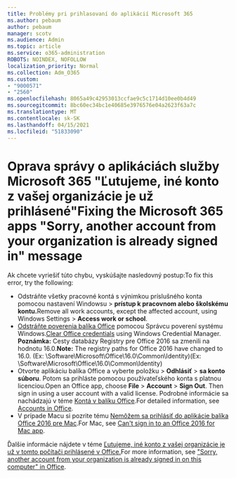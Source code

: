 ```yaml
---
title: Problémy pri prihlasovaní do aplikácií Microsoft 365
ms.author: pebaum
author: pebaum
manager: scotv
ms.audience: Admin
ms.topic: article
ms.service: o365-administration
ROBOTS: NOINDEX, NOFOLLOW
localization_priority: Normal
ms.collection: Adm_O365
ms.custom:
- "9000571"
- "2560"
ms.openlocfilehash: 8065a49c42953013ccfae9c5c1714d10ee0b4d49
ms.sourcegitcommit: 8bc60ec34bc1e40685e3976576e04a2623f63a7c
ms.translationtype: MT
ms.contentlocale: sk-SK
ms.lasthandoff: 04/15/2021
ms.locfileid: "51833090"
---
```

# <a name="fixing-the-microsoft-365-apps-sorry-another-account-from-your-organization-is-already-signed-in-message"></a><span data-ttu-id="c7944-102">Oprava správy o aplikáciách služby Microsoft 365 "Ľutujeme, iné konto z vašej organizácie je už prihlásené"</span><span class="sxs-lookup"><span data-stu-id="c7944-102">Fixing the Microsoft 365 apps "Sorry, another account from your organization is already signed in" message</span></span>

<span data-ttu-id="c7944-103">Ak chcete vyriešiť túto chybu, vyskúšajte nasledovný postup:</span><span class="sxs-lookup"><span data-stu-id="c7944-103">To fix this error, try the following:</span></span>

- <span data-ttu-id="c7944-104">Odstráňte všetky pracovné kontá s výnimkou príslušného konta pomocou nastavení Windowsu > **prístup k pracovnom alebo školskému kontu.**</span><span class="sxs-lookup"><span data-stu-id="c7944-104">Remove all work accounts, except the affected account, using Windows Settings > **Access work or school**.</span></span>
- <span data-ttu-id="c7944-105">[Odstráňte poverenia balíka Office](https://docs.microsoft.com/office/troubleshoot/error-messages/another-account-already-signed-in#step-3-clear-cached-credentials-on-the-computer) pomocou Správcu poverení systému Windows.</span><span class="sxs-lookup"><span data-stu-id="c7944-105">[Clear Office credentials](https://docs.microsoft.com/office/troubleshoot/error-messages/another-account-already-signed-in#step-3-clear-cached-credentials-on-the-computer) using Windows Credential Manager.</span></span><br/>
    <span data-ttu-id="c7944-106">**Poznámka:** Cesty databázy Registry pre Office 2016 sa zmenili na hodnotu 16.0.</span><span class="sxs-lookup"><span data-stu-id="c7944-106">**Note:** The registry paths for Office 2016 have changed to 16.0.</span></span> <span data-ttu-id="c7944-107">(Ex: \Software\Microsoft\Office\16.0\Common\Identity\)</span><span class="sxs-lookup"><span data-stu-id="c7944-107">(Ex: \Software\Microsoft\Office\16.0\Common\Identity\)</span></span>
- <span data-ttu-id="c7944-108">Otvorte aplikáciu balíka Office a vyberte položku  >  **Odhlásiť**  >  **sa konto súboru**. Potom sa prihláste pomocou používateľského konta s platnou licenciou.</span><span class="sxs-lookup"><span data-stu-id="c7944-108">Open an Office app, choose **File** > **Account** > **Sign Out**. Then sign in using a user account with a valid license.</span></span> <span data-ttu-id="c7944-109">Podrobné informácie sa nachádzajú v téme [Kontá v balíku Office](https://support.office.com/article/accounts-in-office-628ea040-f265-49de-b986-be09c3ebf8a9).</span><span class="sxs-lookup"><span data-stu-id="c7944-109">For detailed information, see [Accounts in Office](https://support.office.com/article/accounts-in-office-628ea040-f265-49de-b986-be09c3ebf8a9).</span></span>
- <span data-ttu-id="c7944-110">V prípade Macu si pozrite tému [Nemôžem sa prihlásiť do aplikácie balíka Office 2016 pre Mac](https://docs.microsoft.com/office365/troubleshoot/authentication/sign-in-to-office-2016-for-mac-fail).</span><span class="sxs-lookup"><span data-stu-id="c7944-110">For Mac, see [Can't sign in to an Office 2016 for Mac app](https://docs.microsoft.com/office365/troubleshoot/authentication/sign-in-to-office-2016-for-mac-fail).</span></span>

<span data-ttu-id="c7944-111">Ďalšie informácie nájdete v téme [Ľutujeme, iné konto z vašej organizácie je už v tomto počítači prihlásené v Office.](https://docs.microsoft.com/office/troubleshoot/error-messages/another-account-already-signed-in)</span><span class="sxs-lookup"><span data-stu-id="c7944-111">For more information, see ["Sorry, another account from your organization is already signed in on this computer" in Office](https://docs.microsoft.com/office/troubleshoot/error-messages/another-account-already-signed-in).</span></span>